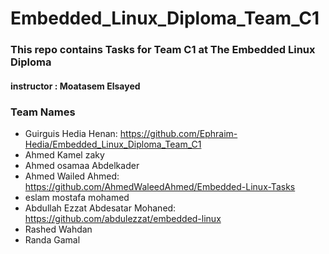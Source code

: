 # Embedded_Linux_Diploma_Team_C1
### This repo contains Tasks for Team C1 at The Embedded Linux Diploma
#### instructor : Moatasem Elsayed 
### Team Names 

- Guirguis Hedia Henan: https://github.com/Ephraim-Hedia/Embedded_Linux_Diploma_Team_C1	              
- Ahmed Kamel zaky                
- Ahmed osamaa Abdelkader
- Ahmed Wailed Ahmed: https://github.com/AhmedWaleedAhmed/Embedded-Linux-Tasks
- eslam mostafa mohamed
- Abdullah Ezzat Abdesatar Mohaned: https://github.com/abdulezzat/embedded-linux
- Rashed Wahdan
- Randa Gamal
